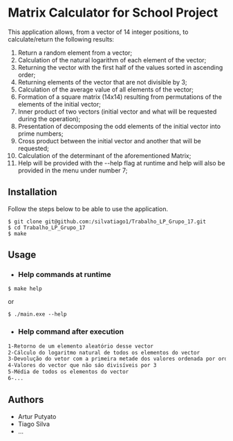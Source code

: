 # Matrix Calculator for School Project

This application allows, from a vector of 14 integer positions, to calculate/return the following results:
1. Return a random element from a vector;
2. Calculation of the natural logarithm of each element of the vector;
3. Returning the vector with the first half of the values sorted in ascending order;
4. Returning elements of the vector that are not divisible by 3;
5. Calculation of the average value of all elements of the vector;
6. Formation of a square matrix (14x14) resulting from permutations of the elements of the initial vector;
7. Inner product of two vectors (initial vector and what will be requested during the operation); 
8. Presentation of decomposing the odd elements of the initial vector into prime numbers;
9. Cross product between the initial vector and another that will be requested;
10. Calculation of the determinant of the aforementioned Matrix;
11. Help will be provided with the --help flag at runtime and help will also be provided in the menu under number 7;

## Installation

Follow the steps below to be able to use the application.

```terminal
$ git clone git@github.com:/silvatiago1/Trabalho_LP_Grupo_17.git
$ cd Trabalho_LP_Grupo_17
$ make
```

## Usage
- ### Help commands at runtime
```
$ make help
```
or 
```
$ ./main.exe --help
```

- ### Help command after execution
```bash
1-Retorno de um elemento aleatório desse vector
2-Cálculo do logaritmo natural de todos os elementos do vector
3-Devolução do vetor com a primeira metade dos valores ordenada por ordem crescente
4-Valores do vector que não sáo divisíveis por 3
5-Média de todos os elementos do vector
6-...
````



## Authors
- Artur Putyato
- Tiago Silva
- ...

